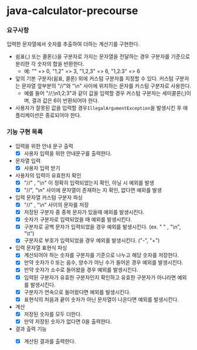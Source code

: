 # java-calculator-precourse

### 요구사항

입력한 문자열에서 숫자를 추출하여 더하는 계산기를 구현한다.

- 쉼표(,) 또는 콜론(:)을 구분자로 가지는 문자열을 전달하는 경우 구분자를 기준으로 분리한 각 숫자의 합을 반환한다.
    - 예: "" => 0, "1,2" => 3, "1,2,3" => 6, "1,2:3" => 6
- 앞의 기본 구분자(쉼표, 콜론) 외에 커스텀 구분자를 지정할 수 있다. 커스텀 구분자는 문자열 앞부분의 "//"와 "\n" 사이에 위치하는 문자를 커스텀 구분자로 사용한다.
    - 예를 들어 "//;\\n1;2;3"과 같이 값을 입력할 경우 커스텀 구분자는 세미콜론(;)이며, 결과 값은 6이 반환되어야 한다.
- 사용자가 잘못된 값을 입력할 경우`IllegalArgumentException`을 발생시킨 후 애플리케이션은 종료되어야 한다.

### 기능 구현 목록

- 입력을 위한 안내 문구 출력
    - [x] 사용자 입력을 위한 안내문구를 출력한다.
- 문자열 입력
    - [x] 사용자 입력 받기
- 사용자의 입력이 유효한지 확인
    - [x] "//" , "\\n" 이 정확히 입력되었는지 확인, 아닐 시 예외를 발생
    - [x] "//", "\\n" 사이에 문자열이 존재하는 지 확인, 없다면 예외를 발생
- 입력 문자열 커스텀 구분자 파싱
    - [x] "//" , "\\n" 사이의 문자를 저장
    - [x] 저장된 구분자 중 중복 문자가 있을때 예외를 발생시킨다.
    - [x] 숫자가 구분자로 입력되었을 때 예외를 발생시킨다.
    - [x] 구분자로 공백 문자가 입력되었을 경우 예외를 발생시킨다. (ex. " " , "\\n", "\\t")
    - [x] 구분자로 부호가 입력되었을 경우 예외를 발생시킨다. ("-", "+")
- 입력 문자열 표현식 파싱
    - [x] 계산되어야 하는 숫자를 구분자를 기준으로 나누고 해당 숫자를 저장한다.
    - [x] 만약 숫자가 0 또는 음수, 양수가 아닌 수가 들어온 경우 예외를 발생시킨다.
    - [x] 만약 숫자가 소수로 들어왔을 경우 예외를 발생시킨다.
    - [x] 입력된 구분자가 유효한 구분자인지 확인하고 유효한 구분자가 아니라면 예외를 발생시킨다.
    - [x] 구분자가 연속으로 들어왔다면 예외를 발생시킨다.
    - [x] 표현식의 처음과 끝이 숫자가 아닌 문자열이 나온다면 예외를 발생시킨다.
- 계산
    - [x] 저장된 숫자를 모두 더한다.
    - [x] 만약 저장된 숫자가 없다면 0을 출력한다.
- 결과 출력 기능
    - [x] 계산된 결과를 출력한다.

